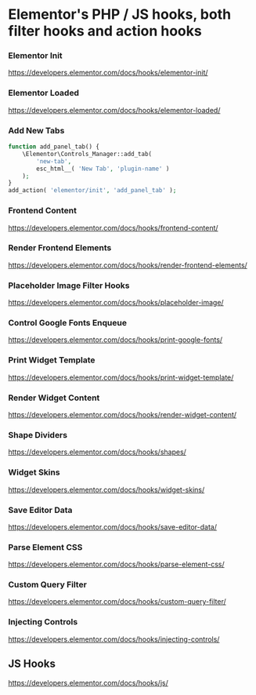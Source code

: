 # Elementor's PHP / JS hooks, both filter hooks and action hooks


### Elementor Init

https://developers.elementor.com/docs/hooks/elementor-init/

### Elementor Loaded

https://developers.elementor.com/docs/hooks/elementor-loaded/

### Add New Tabs

```php
function add_panel_tab() {
	\Elementor\Controls_Manager::add_tab(
		'new-tab',
		esc_html__( 'New Tab', 'plugin-name' )
	);
}
add_action( 'elementor/init', 'add_panel_tab' );
```

### Frontend Content

https://developers.elementor.com/docs/hooks/frontend-content/

### Render Frontend Elements

https://developers.elementor.com/docs/hooks/render-frontend-elements/

### Placeholder Image Filter Hooks

https://developers.elementor.com/docs/hooks/placeholder-image/

### Control Google Fonts Enqueue

https://developers.elementor.com/docs/hooks/print-google-fonts/

### Print Widget Template

https://developers.elementor.com/docs/hooks/print-widget-template/

### Render Widget Content

https://developers.elementor.com/docs/hooks/render-widget-content/

### Shape Dividers

https://developers.elementor.com/docs/hooks/shapes/

### Widget Skins

https://developers.elementor.com/docs/hooks/widget-skins/

### Save Editor Data

https://developers.elementor.com/docs/hooks/save-editor-data/

### Parse Element CSS

https://developers.elementor.com/docs/hooks/parse-element-css/

### Custom Query Filter

https://developers.elementor.com/docs/hooks/custom-query-filter/

### Injecting Controls

https://developers.elementor.com/docs/hooks/injecting-controls/

## JS Hooks

https://developers.elementor.com/docs/hooks/js/
